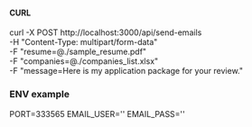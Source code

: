 #### CURL ########
curl -X POST http://localhost:3000/api/send-emails \
  -H "Content-Type: multipart/form-data" \
  -F "resume=@./sample_resume.pdf" \
  -F "companies=@./companies_list.xlsx" \
  -F "message=Here is my application package for your review."

### ENV example ################

PORT=333565
EMAIL_USER=''
EMAIL_PASS=''